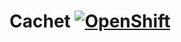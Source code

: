 # Cachet [![OpenShift](https://raw.githubusercontent.com/pcon/sticky-notes-quickstart/master/public/openshiftDeploy.png)](https://openshift.redhat.com/app/console/application_type/custom?&cartridges%5B%5D=http://cartreflect-claytondev.rhcloud.com/github/StartledPhoenix/openshift-cachet-hhvm&cartridges%5B%5D=mysql-5.5&name=cachethq2&initial_git_url=https://github.com/StartledPhoenix/openshift-cachet-new.git)

